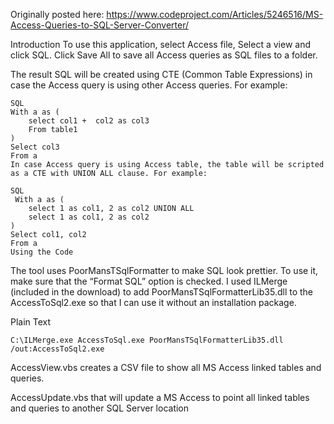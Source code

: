 Originally posted here:
<https://www.codeproject.com/Articles/5246516/MS-Access-Queries-to-SQL-Server-Converter/>

Introduction
To use this application, select Access file, Select a view and click SQL. Click Save All to save all Access queries as SQL files to a folder.

The result SQL will be created using CTE (Common Table Expressions) in case the Access query is using other Access queries. For example:

```
SQL
With a as (
    select col1 +  col2 as col3
    From table1
)
Select col3
From a
In case Access query is using Access table, the table will be scripted as a CTE with UNION ALL clause. For example:

SQL
 With a as (
    select 1 as col1, 2 as col2 UNION ALL
    select 1 as col1, 2 as col2 
)
Select col1, col2
From a
Using the Code
```

The tool uses PoorMansTSqlFormatter to make SQL look prettier. To use it, make sure that the “Format SQL” option is checked. I used ILMerge (included in the download) to add PoorMansTSqlFormatterLib35.dll to the AccessToSql2.exe so that I can use it without an installation package.

Plain Text
```
C:\ILMerge.exe AccessToSql.exe PoorMansTSqlFormatterLib35.dll /out:AccessToSql2.exe
```

AccessView.vbs creates a CSV file to show all MS Access linked tables and queries.

AccessUpdate.vbs that will update a MS Access to point all linked tables and queries to another SQL Server location

